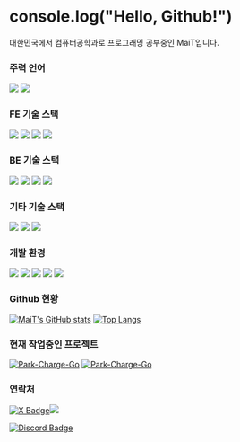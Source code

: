 # console.log("Hello, Github!")

대한민국에서 컴퓨터공학과로 프로그래밍 공부중인 MaiT입니다.


### 주력 언어
[<img src="https://img.shields.io/badge/TypeScript-3178C6?style=flat-square&logo=typescript&logoColor=white"/>](https://www.typescriptlang.org/) [<img src="https://img.shields.io/badge/JavaScript-F7DF1E?style=flat-square&logo=javascript&logoColor=white"/>](https://www.ecma-international.org/)

### FE 기술 스택

[<img src="https://img.shields.io/badge/SvelteKit-FF3E00?style=flat-square&logo=svelte&logoColor=white"/>](https://svelte.dev/) [<img src="https://img.shields.io/badge/NextJS-000000?style=flat-square&logo=nextdotjs&logoColor=white"/>](https://nextjs.org/) [<img src="https://img.shields.io/badge/React-61DAFB?style=flat-square&logo=React&logoColor=white"/>](https://legacy.reactjs.org/) [<img src="https://img.shields.io/badge/Vue-4FC08D?style=flat-square&logo=vuedotjs&logoColor=white"/>](https://vuejs.org/) 

### BE 기술 스택
[<img src="https://img.shields.io/badge/Node.js-339933?style=flat-square&logo=nodedotjs&logoColor=white"/>](https://nodejs.org/) [<img src="https://img.shields.io/badge/Express.js-000000?style=flat-square&logo=express&logoColor=white"/>](https://expressjs.com/) [<img src="https://img.shields.io/badge/NestJS-E0234E?style=flat-square&logo=nestjs&logoColor=white"/>](https://nestjs.com/) [<img src="https://img.shields.io/badge/Spring-6DB33F?style=flat-square&logo=spring&logoColor=white"/>](https://nestjs.com/) 

### 기타 기술 스택
[<img src="https://img.shields.io/badge/Discord.js-5865F2?style=flat-square&logo=discord&logoColor=white"/>](https://discord.com/developers) [<img src="https://img.shields.io/badge/MySQL-4479A1?style=flat-square&logo=MySQL&logoColor=white"/>](https://www.mysql.com/) [<img src="https://img.shields.io/badge/MariaDB-003545?style=flat-square&logo=mariadb&logoColor=white"/>](https://www.mysql.com/)

### 개발 환경

[<img src="https://img.shields.io/badge/Github-181717?style=flat-square&logo=Github&logoColor=white"/>](https://github.com/) [<img src="https://img.shields.io/badge/Jetbrains-409FFF?style=flat-square&logo=jetbrains&logoColor=white"/>](https://github.com/) [<img src="https://img.shields.io/badge/Visual Studio Code-007ACC?style=flat-square&&logoColor=white"/>](https://code.visualstudio.com/) [<img src="https://img.shields.io/badge/AWS EC2-FF9900?style=flat-square&logo=amazonec2&logoColor=white"/>](https://aws.amazon.com/) [<img src="https://img.shields.io/badge/Docker-2496ED?style=flat-square&logo=docker&logoColor=white"/>](https://www.docker.com/)

### Github 현황

[![MaiT's GitHub stats](https://github-readme-stats.vercel.app/api?username=maitmus&theme=ayu-mirage&show_icons=true&hide=stars&hide_rank=true&count_private=true&line_height=24)](https://github.com/maitmus)
[![Top Langs](https://github-readme-stats.vercel.app/api/top-langs/?username=maitmus&layout=compact&theme=ayu-mirage)](https://github.com/maitmus)

### 현재 작업중인 프로젝트
[![Park-Charge-Go](https://github-readme-stats.vercel.app/api/pin/?username=SPACE-AXE&repo=pcg-back&theme=ayu-mirage)](https://github.com/SPACE-AXE/pcg-back) 
[![Park-Charge-Go](https://github-readme-stats.vercel.app/api/pin/?username=SPACE-AXE&repo=pcg-relay&theme=ayu-mirage)](https://github.com/SPACE-AXE/pcg-relay) 

### 연락처

[![X Badge](https://img.shields.io/badge/X-000000?style=flat-square&logo=X&logoColor=white)<img src="https://img.shields.io/badge/maitmus-555555?style=flat-square"/>](https://twitter.com/maitmus)

[![Discord Badge](https://dcbadge.vercel.app/api/shield/534651682965946399?style=flat-square)](https://discord.com/)
